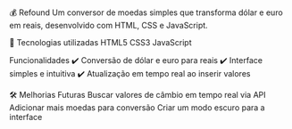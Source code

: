 💰 Refound
Um conversor de moedas simples que transforma dólar e euro em reais, desenvolvido com HTML, CSS e JavaScript.

🚀 Tecnologias utilizadas
HTML5
CSS3
JavaScript

 Funcionalidades
✔️ Conversão de dólar e euro para reais
✔️ Interface simples e intuitiva
✔️ Atualização em tempo real ao inserir valores

🛠 Melhorias Futuras
 Buscar valores de câmbio em tempo real via API
 Adicionar mais moedas para conversão
 Criar um modo escuro para a interface
